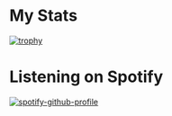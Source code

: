 # My Stats
[![trophy](https://github-profile-trophy.vercel.app/?username=kvcards26&theme=onedark)](https://github.com/ryo-ma/github-profile-trophy)

# Listening on Spotify
[![spotify-github-profile](https://spotify-github-profile.vercel.app/api/view?uid=gd6qsnn4bzjg5tvqbksnl58q6&cover_image=true&theme=novatorem&bar_color=1ed760&bar_color_cover=false)](https://spotify-github-profile.vercel.app/api/view?uid=gd6qsnn4bzjg5tvqbksnl58q6&redirect=true)
